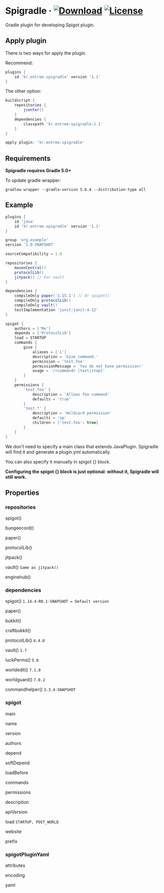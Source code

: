 # Spigradle &middot; [ ![Download](https://api.bintray.com/packages/entrypointkr/Spigradle/spigradle/images/download.svg?version=latest)](https://bintray.com/entrypointkr/Spigradle/spigradle/_latestVersion) [![License](https://img.shields.io/github/license/EntryPointKR/Spigradle.svg)](https://github.com/EntryPointKR/Spigradle/blob/master/LICENSE) 

Gradle plugin for developing Spigot plugin.

## Apply plugin

There is two ways for apply the plugin.

Recommend:

```groovy
plugins {
    id 'kr.entree.spigradle' version '1.1'
}
```

The other option:

```groovy
buildscript {
    repositories {
        jcenter()
    }
    dependencies {
        classpath 'kr.entree:spigradle:1.1'
    }
}

apply plugin: 'kr.entree.spigradle'
```

## Requirements

**Spigradle requires Gradle 5.0+**

To update gradle wrapper:

```
gradlew wrapper --gradle-version 5.6.4 --distribution-type all
```

## Example

```groovy
plugins {
    id 'java'
    id 'kr.entree.spigradle' version '1.1'
}

group 'org.example'
version '1.0-SNAPSHOT'

sourceCompatibility = 1.8

repositories {
    mavenCentral()
    protocolLib()
    jitpack() // For vault
}

dependencies {
    compileOnly paper('1.15.1') // Or spigot()
    compileOnly protocolLib()
    compileOnly vault()
    testImplementation 'junit:junit:4.12'
}

spigot {
    authors = ['Me']
    depends = ['ProtocolLib']
    load = STARTUP
    commands {
        give {
            aliases = ['i']
            description = 'Give command.'
            permission = 'test.foo'
            permissionMessage = 'You do not have permission!'
            usage = '/<command> [test|stop]'
        }
    }
    permissions {
        'test.foo' {
            description = 'Allows foo command'
            defaults = 'true'
        }
        'test.*' {
            description = 'Wildcard permission'
            defaults = 'op'
            children = ['test.foo': true]
        }
    }
}
```

We don't need to specify a main class that extends JavaPlugin. Spigradle will find it and generate a plugin.yml automatically.

You can also specify it manually in spigot {} block.

**Configuring the spigot {} block is just optional: without it, Spigradle will still work.**

## Properties

### repositories

spigot()

bungeecord()

paper()

protocolLib()

jitpack()

vault() `Same as jitpack()`

enginehub()

### dependencies

spigot() `1.14.4-R0.1-SNAPSHOT = Default version`

paper()

bukkit()

craftbukkit()

protocolLib() `4.4.0`

vault() `1.7`

luckPerms() `5.0`

worldedit() `7.1.0`

worldguard() `7.0.2`

commandhelper() `3.3.4-SNAPSHOT`

### spigot

main

name

version

authors

depend

softDepend

loadBefore

commands

permissions

description

apiVersion

load `STARTUP, POST_WORLD`

website

prefix

### spigotPluginYaml

attributes

encoding

yaml